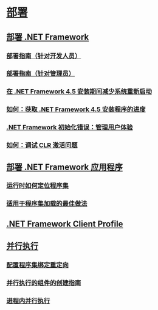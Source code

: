 # [部署](net-framework-and-applications.md)
## [部署 .NET Framework](index.md)
### [部署指南（针对开发人员）](deployment-guide-for-developers.md)
### [部署指南（针对管理员）](guide-for-administrators.md)
### [在 .NET Framework 4.5 安装期间减少系统重新启动](reducing-system-restarts.md)
### [如何：获取 .NET Framework 4.5 安装程序的进度](how-to-get-progress-from-the-dotnet-installer.md)
### [.NET Framework 初始化错误：管理用户体验](initialization-errors-managing-the-user-experience.md)
### [如何：调试 CLR 激活问题](how-to-debug-clr-activation-issues.md)
## [部署 .NET Framework 应用程序](net-framework-applications.md)
### [运行时如何定位程序集](how-the-runtime-locates-assemblies.md)
### [适用于程序集加载的最佳做法](best-practices-for-assembly-loading.md)
## [.NET Framework Client Profile](client-profile.md)
## [并行执行](side-by-side-execution.md)
### [配置程序集绑定重定向](configuring-assembly-binding-redirection.md)
### [并行执行的组件的创建指南](guidelines-for-creating-components-for-side-by-side-execution.md)
### [进程内并行执行](in-process-side-by-side-execution.md)
